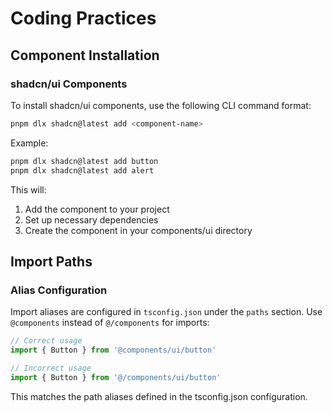 # Coding Practices

## Component Installation

### shadcn/ui Components
To install shadcn/ui components, use the following CLI command format:
```bash
pnpm dlx shadcn@latest add <component-name>
```

Example:
```bash
pnpm dlx shadcn@latest add button
pnpm dlx shadcn@latest add alert
```

This will:
1. Add the component to your project
2. Set up necessary dependencies
3. Create the component in your components/ui directory

## Import Paths

### Alias Configuration
Import aliases are configured in `tsconfig.json` under the `paths` section. Use `@components` instead of `@/components` for imports:

```typescript
// Correct usage
import { Button } from '@components/ui/button'

// Incorrect usage
import { Button } from '@/components/ui/button'
```

This matches the path aliases defined in the tsconfig.json configuration.
